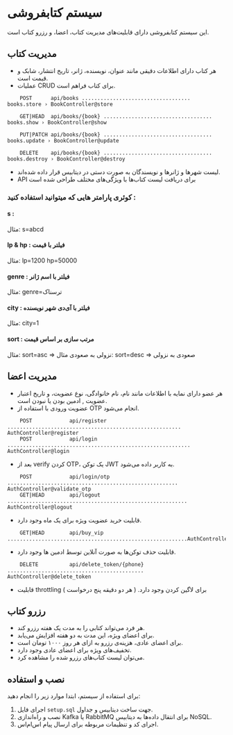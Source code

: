 # سیستم کتابفروشی

این سیستم کتابفروشی دارای قابلیت‌های مدیریت کتاب، اعضا، و رزرو کتاب است.

## مدیریت کتاب

- هر کتاب دارای اطلاعات دقیقی مانند عنوان، نویسنده، ژانر، تاریخ انتشار، شابک و قیمت است.
- عملیات CRUD برای کتاب فراهم است.
```
    POST      api/books ................................... books.store › BookController@store  

    GET|HEAD  api/books/{book} ................................... books.show › BookController@show  

    PUT|PATCH api/books/{book} ................................... books.update › BookController@update

    DELETE    api/books/{book} ................................... books.destroy › BookController@destroy  
```
- لیست شهرها و ژانرها و نویسندگان به صورت دستی در دیتابیس قرار داده شده‌اند.
- API برای دریافت لیست کتاب‌ها با ویژگی‌های مختلف طراحی شده است

### کوئری پارامتر هایی که میتوانید استفاده کنید :
#### s :
مثال: s=abcd
#### lp & hp : فیلتر با  قیمت
مثال: lp=1200 hp=50000
#### genre : فیلتر با اسم ژانر
مثال: genre=ترسناک
#### city : فیلتر با آی‌دی شهر نویسنده
مثال: city=1
#### sort : مرتب سازی بر اساس قیمت
مثال: sort=asc => نزولی به صعودی
مثال: sort=desc => صعودی به نزولی

## مدیریت اعضا

- هر عضو دارای نمایه با اطلاعات مانند نام، نام خانوادگی، نوع عضویت، و تاریخ اعتبار عضویت , ادمین بودن یا نبودن است.
- عضویت ورودی با استفاده از OTP انجام می‌شود.
```
    POST            api/register ........................................................ AuthController@register
    POST            api/login ........................................................... AuthController@login  
```
- بعد از verify کردن OTP، یک توکن JWT به کاربر داده می‌شود.
```
    POST            api/login/otp ....................................................... AuthController@validate_otp  
    GET|HEAD        api/logout .......................................................... AuthController@logout  
```
- قابلیت خرید عضویت ویژه برای یک ماه وجود دارد.
```
    GET|HEAD        api/buy_vip ..........................................................AuthController@buy_vip  
```
- قابلیت حذف توکن‌ها به صورت آنلاین توسط ادمین ها وجود دارد.
```
    DELETE          api/delete_token/{phone} ............................................ AuthController@delete_token
```
- قابلیت throttling برای لاگین کردن وجود دارد. ( هر دو دقیقه پنج درخواست )

## رزرو کتاب

- هر فرد می‌تواند کتابی را به مدت یک هفته رزرو کند.
- برای اعضای ویژه، این مدت به دو هفته افزایش می‌یابد.
- برای اعضای عادی، هزینه‌ی رزرو به ازای هر روز ۱۰۰۰ تومان است.
- تخفیف‌های ویژه برای اعضای عادی وجود دارد.
- می‌توان لیست کتاب‌های رزرو شده را مشاهده کرد.

## نصب و استفاده

برای استفاده از سیستم، ابتدا موارد زیر را انجام دهید:

1. اجرای فایل `setup.sql` جهت ساخت دیتابیس و جداول.
2. نصب و راه‌اندازی Kafka یا RabbitMQ برای انتقال داده‌ها به دیتابیس NoSQL.
3. اجرای کد و تنظیمات مربوطه برای ارسال پیام اس‌ام‌اس.
